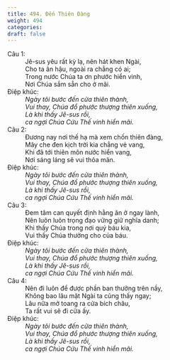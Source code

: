 ```yaml
---
title: 494. Đến Thiên Đàng
weight: 494
categories: 
draft: false
---
```

<dl><dt>Câu 1:</dt><dd data-verse="1">Jê-sus yêu rất kỳ lạ, nên hát khen Ngài, <br/>Cho ta ân hậu, ngoài ra chẳng có ai; <br/>Trong nước Chúa ta ơn phước hiển vinh, <br/>Nơi Chúa sắm sẵn cho ở mãi. </dd><dt>Điệp khúc:</dt><dd data-chorus="1"><em>Ngày tôi bước đến cửa thiên thành, <br/>Vui thay, Chúa đổ phước thượng thiên xuống, <br/>Là khi thấy Jê-sus rồi, <br/>ca ngợi Chúa Cứu Thế vinh hiển mãi. </em></dd><dt>Câu 2:</dt><dd data-verse="2">Đương nay nơi thế hạ mà xem chốn thiên đàng, <br/>Mây che đen kịch trời kia chẳng vẻ vang, <br/>Khi đã tới thiên môn nước hiển vang, <br/>Nơi sáng láng sẽ vui thỏa mãn. </dd><dt>Điệp khúc:</dt><dd data-chorus="1"><em>Ngày tôi bước đến cửa thiên thành, <br/>Vui thay, Chúa đổ phước thượng thiên xuống, <br/>Là khi thấy Jê-sus rồi, <br/>ca ngợi Chúa Cứu Thế vinh hiển mãi. </em></dd><dt>Câu 3:</dt><dd data-verse="3">Đem tâm can quyết định hằng ăn ở ngay lành, <br/>Nên luôn luôn trọng đạo vững giữ nghĩa danh; <br/>Khi thấy Chúa trong nơi quý báu kia, <br/>Vui thấy Chúa thưởng cho của báu. </dd><dt>Điệp khúc:</dt><dd data-chorus="1"><em>Ngày tôi bước đến cửa thiên thành, <br/>Vui thay, Chúa đổ phước thượng thiên xuống, <br/>Là khi thấy Jê-sus rồi, <br/>ca ngợi Chúa Cứu Thế vinh hiển mãi. </em></dd><dt>Câu 4:</dt><dd data-verse="4">Nên đi luôn để được phần ban thưởng trên nầy, <br/>Không bao lâu mặt Ngài ta cũng thấy ngay; <br/>Lâu nữa mở toang ra cửa bích châu, <br/>Ta rất vui sẽ đi cửa ấy. </dd><dt>Điệp khúc:</dt><dd data-chorus="1"><em>Ngày tôi bước đến cửa thiên thành, <br/>Vui thay, Chúa đổ phước thượng thiên xuống, <br/>Là khi thấy Jê-sus rồi, <br/>ca ngợi Chúa Cứu Thế vinh hiển mãi. </em></dd></dl>